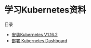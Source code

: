 # 学习Kubernetes资料

目录

* [安装Kubernetes V1.16.2](Install.md)
* [部署 Kubernetes Dashboard](Kubernetes-Dashboard.md)
